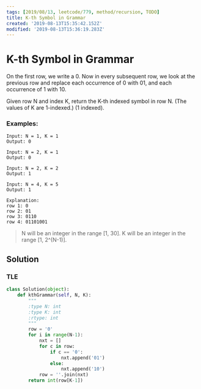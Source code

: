 ```yaml
---
tags: [2019/08/13, leetcode/779, method/recursion, TODO]
title: K-th Symbol in Grammar
created: '2019-08-13T15:35:42.152Z'
modified: '2019-08-13T15:36:19.283Z'
---
```


#  K-th Symbol in Grammar

On the first row, we write a 0. Now in every subsequent row, we look at the previous row and replace each occurrence of 0 with 01, and each occurrence of 1 with 10.

Given row N and index K, return the K-th indexed symbol in row N. (The values of K are 1-indexed.) (1 indexed).

### Examples:

```
Input: N = 1, K = 1
Output: 0

Input: N = 2, K = 1
Output: 0

Input: N = 2, K = 2
Output: 1

Input: N = 4, K = 5
Output: 1

Explanation:
row 1: 0
row 2: 01
row 3: 0110
row 4: 01101001
```

> N will be an integer in the range [1, 30].
> K will be an integer in the range [1, 2^(N-1)].

## Solution

### TLE

```python
class Solution(object):
    def kthGrammar(self, N, K):
        """
        :type N: int
        :type K: int
        :rtype: int
        """
        row = '0'
        for i in range(N-1):
            nxt = []
            for c in row:
                if c == '0':
                    nxt.append('01')
                else:
                    nxt.append('10')
            row = ''.join(nxt)
        return int(row[K-1])
```
